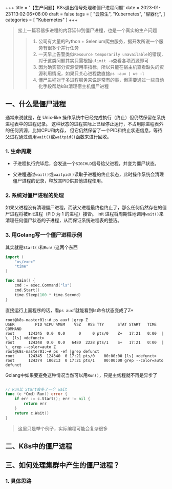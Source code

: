 +++
title = '【生产问题】K8s退出信号处理和僵尸进程问题'
date = 2023-01-23T13:02:06+08:00
draft = false
tags = [
    "云原生",
    "Kubernetes",
    "容器化",
]
categories = [
    "Kubernetes"
]
+++

> 接上一篇容器多进程的内容延伸到僵尸进程，也是一个真实的生产问题
> 
>> 1. 公司有大量的Python + Selenium爬虫服务，据开发所说一个服务有很多个并行任务
>> 2. 一天早上告警类似`Resource temporarily unavailable`的错误，对于这类问题其实只需根据`ulimit -a`查看各项资源即可
>> 3. 因为确实部分资源使用率指标，所以只能在宿主机查看缺失的资源利用情况，如果只关心进程数直接`ps -aux | wc -l`
>> 4. 僵尸进程对于多进程服务来说是常有的事，但需要通过一些自动化手段帮助k8s清理宿主机僵尸进程

## 一、什么是僵尸进程

通常来说就是，在 Unix-like 操作系统中已经完成执行（终止）但仍然保留在系统进程表中的进程记录。
这种状态的进程实际上已经停止运行，不占用除进程表外的任何资源，比如CPU和内存，
但它仍然保留了一个PID和终止状态信息，等待父进程通过调用`wait()`或`waitpid()`函数来进行回收。

### 1. 生命周期

- 子进程执行完毕后，会发送一个`SIGCHLD`信号给父进程，并变为僵尸状态。

- 父进程通过`wait()`或`waitpid()`读取子进程的终止状态，此时操作系统会清理僵尸进程的记录，释放其PID供其他进程使用。

<!--more-->

### 2. 系统对僵尸进程的处理

如果父进程没有清理僵尸进程，而该父进程最终也终止了，那么任何仍然存在的僵尸进程将被init进程（PID 为 1 的进程）接管。
init 进程将周期性地调用`wait()`来清理任何僵尸状态的子进程，从而保证系统进程表的整洁。

### 3. 用Golang写一个僵尸进程示例

其实就是`Start()`和`Run()`这两个东西

```go
import (
	"os/exec"
	"time"
)

func main() {
	cmd := exec.Command("ls")
	cmd.Start()
	time.Sleep(100 * time.Second)
}
```

直接运行上面程序的话，看`ps auxf`就能看到ls命令状态变成了Z+
```shell
root@k8s-master01:~# ps auxf |grep Z
USER         PID %CPU %MEM    VSZ   RSS TTY      STAT START   TIME COMMAND
root      124345  0.0  0.0      0     0 pts/0    Z+   17:21   0:00  |               \_ [ls] <defunct>
root      124348  0.0  0.0   6480  2228 pts/1    S+   17:21   0:00  |       \_ grep --color=auto Z
root@k8s-master01:~# ps -ef |grep defunct
root      124345  124340  0 17:21 pts/0    00:00:00 [ls] <defunct>
root      124374  106213  0 17:21 pts/1    00:00:00 grep --color=auto defunct
```

Golang中如果要避免这种情况当然可以用`Run()`，只是主线程就不再是异步了
```go

// Run比 Start会多了一个 wait
func (c *Cmd) Run() error {
    if err := c.Start(); err != nil {
        return err
    }
    return c.Wait()
}
```
> 这里只是举个例子，实际编程可能会复杂很多

## 二、K8s中的僵尸进程

## 三、如何处理集群中产生的僵尸进程？

### 1. 具体思路